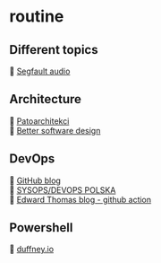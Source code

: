 # routine

## Different topics

:musical_note: [Segfault audio](https://open.spotify.com/show/6rdGy8gZmka66XsKwDDB9v?si=t2bPftutQhOXHpHo4l9X5Q)

## Architecture

:musical_note: [Patoarchitekci](https://open.spotify.com/show/13wiwR1mmHD3PTBcMt9J9J?si=V8HeU50vQ_y8A-H-eFTcCA)</br>
:musical_note: [Better software design](https://open.spotify.com/show/0QCDOJNUWnJkaq73FasfkY?si=l9DsYbepTVG02gDVrEc4XA)

## DevOps

:notebook: [GitHub blog](https://github.blog/)</br>
:notebook: [SYSOPS/DEVOPS POLSKA](https://www.sysopspolska.pl/)</br>
:notebook: [Edward Thomas blog - github action](https://www.edwardthomson.com/blog/)

## Powershell

:notebook: [duffney.io](https://duffney.io/posts/)
